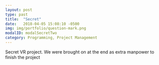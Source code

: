 ```yaml
---
layout: post
type: past
title:  "Secret"
date:   2018-04-05 15:08:10 -0500
img: img/portfolio/question-mark.png
modalID: modalSecretTwo
category: Programming, Project Management
---
```


Secret VR project. We were brought on at the end as extra manpower to finish the project